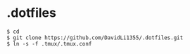 # .dotfiles

```
$ cd
$ git clone https://github.com/DavidLi1355/.dotfiles.git
$ ln -s -f .tmux/.tmux.conf
```
